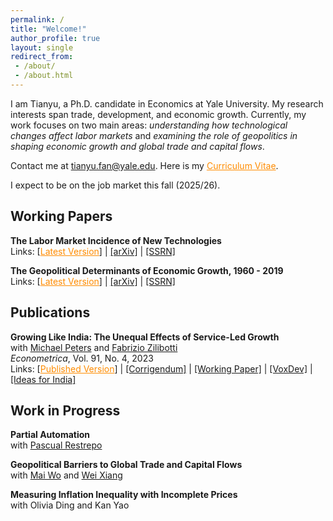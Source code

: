 ```yaml
---
permalink: /
title: "Welcome!"
author_profile: true
layout: single
redirect_from: 
 - /about/
 - /about.html
---
```


I am Tianyu, a Ph.D. candidate in Economics at Yale University. My research interests span trade, development, and economic growth. Currently, my work focuses on two main areas: *understanding how technological changes affect labor markets* and *examining the role of geopolitics in shaping economic growth and global trade and capital flows*.

Contact me at <a href="mailto:tianyu.fan@yale.edu" style="color: darkorange;">tianyu.fan@yale.edu</a>. Here is my <a href="/files/CV_FAN_Tianyu.pdf" style="color: darkorange;" title="Download Tianyu Fan's CV">Curriculum Vitae</a>.

I expect to be on the job market this fall (2025/26).

## Working Papers

**The Labor Market Incidence of New Technologies**  
Links: [<a href="/files/FAN_Technology_Incidence.pdf" style="color: darkorange;">Latest Version</a>] | [[arXiv]](https://arxiv.org/abs/2504.04047) | [[SSRN]](https://ssrn.com/abstract=5160195)

**The Geopolitical Determinants of Economic Growth, 1960 - 2019**  
Links: [<a href="/files/FAN_Tianyu_Geopolitical_Growth.pdf" style="color: darkorange;">Latest Version</a>] | [[arXiv]](https://arxiv.org/abs/2507.04833) | [[SSRN]](https://ssrn.com/abstract=5341272)

## Publications

**Growing Like India: The Unequal Effects of Service-Led Growth**  
with [Michael Peters](https://mipeters.weebly.com) and [Fabrizio Zilibotti](https://campuspress.yale.edu/zilibotti/)  
*Econometrica*, Vol. 91, No. 4, 2023  
Links: [<a href="/files/FPZ_UnequalGrowth.pdf" style="color: darkorange;">Published Version</a>] | [[Corrigendum]](/files/FPZ_Corrigendum.pdf) | [[Working Paper]](/files/FPZ_ECMA_final.pdf) | [[VoxDev]](https://voxdev.org/topic/macroeconomics-growth/how-services-drive-growth-emerging-economies-evidence-india) | [[Ideas for India]](https://www.ideasforindia.in/topics/macroeconomics/india-s-service-led-growth.html)

## Work in Progress

**Partial Automation**  
with [Pascual Restrepo](https://campuspress.yale.edu/pascualrestrepo/)

**Geopolitical Barriers to Global Trade and Capital Flows**  
with [Mai Wo](https://sites.google.com/view/maiwo/) and [Wei Xiang](https://sites.google.com/view/wei-xiang)

**Measuring Inflation Inequality with Incomplete Prices**  
with Olivia Ding and Kan Yao